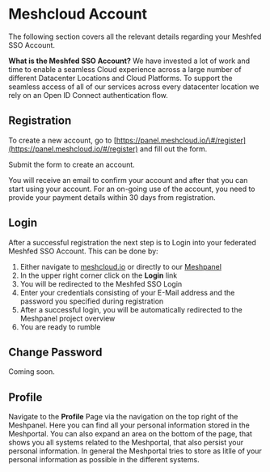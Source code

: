 # Meshcloud Account

The following section covers all the relevant details regarding your Meshfed SSO Account.

**What is the Meshfed SSO Account?**
We have invested a lot of work and time to enable a seamless Cloud experience across a large number of different Datacenter Locations and Cloud Platforms. To support the seamless access of all of our services across every datacenter location we rely on an Open ID Connect authentication flow.

## Registration

To create a new account, go to [https://panel.meshcloud.io/\#/register](https://panel.meshcloud.io/#/register) and fill out the form.

Submit the form to create an account.

You will receive an email to confirm your account and after that you can start using your account. For an on-going use of the account, you need to provide your payment details within 30 days from registration.

## Login

After a successful registration the next step is to Login into your federated Meshfed SSO Account. This can be done by:

1. Either navigate to [meshcloud.io](https://www.meshcloud.io) or directly to our [Meshpanel](https://panel.meshcloud.io)
2. In the upper right corner click on the **Login** link
3. You will be redirected to the Meshfed SSO Login
4. Enter your credentials consisting of your E-Mail address and the password you specified during registration
5. After a successful login, you will be automatically redirected to the Meshpanel project overview
6. You are ready to rumble

## Change Password

Coming soon.

## Profile

Navigate to the **Profile** Page via the navigation on the top right of the Meshpanel. Here you can find all your personal information stored in the Meshportal. You can also expand an area on the bottom of the page, that shows you all systems related to the Meshportal, that also persist your personal information. In general the Meshportal tries to store as litlle of your personal information as possible in the different systems.
